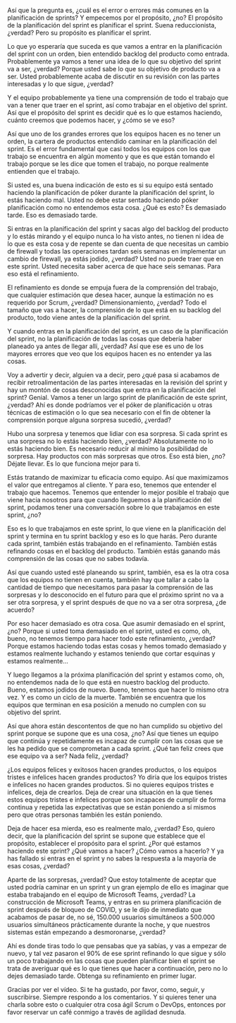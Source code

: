 Así que la pregunta es, ¿cuál es el error o errores más comunes en la planificación de sprints? Y empecemos por el propósito, ¿no? El propósito de la planificación del sprint es planificar el sprint. Suena reduccionista, ¿verdad? Pero su propósito es planificar el sprint. 

Lo que yo esperaría que suceda es que vamos a entrar en la planificación del sprint con un orden, bien entendido backlog del producto como entrada. Probablemente ya vamos a tener una idea de lo que su objetivo del sprint va a ser, ¿verdad? Porque usted sabe lo que su objetivo de producto va a ser. Usted probablemente acaba de discutir en su revisión con las partes interesadas y lo que sigue, ¿verdad? 

Y el equipo probablemente ya tiene una comprensión de todo el trabajo que van a tener que traer en el sprint, así como trabajar en el objetivo del sprint. Así que el propósito del sprint es decidir qué es lo que estamos haciendo, cuánto creemos que podemos hacer, y ¿cómo se ve eso? 

Así que uno de los grandes errores que los equipos hacen es no tener un orden, la cartera de productos entendido caminar en la planificación del sprint. Es el error fundamental que casi todos los equipos con los que trabajo se encuentra en algún momento y que es que están tomando el trabajo porque se les dice que tomen el trabajo, no porque realmente entienden que el trabajo. 

Si usted es, una buena indicación de esto es si su equipo está sentado haciendo la planificación de póker durante la planificación del sprint, lo estás haciendo mal. Usted no debe estar sentado haciendo póker planificación como no entendemos esta cosa. ¿Qué es esto? Es demasiado tarde. Eso es demasiado tarde. 

Si entras en la planificación del sprint y sacas algo del backlog del producto y lo estás mirando y el equipo nunca lo ha visto antes, no tienen ni idea de lo que es esta cosa y de repente se dan cuenta de que necesitas un cambio de firewall y todas las operaciones tardan seis semanas en implementar un cambio de firewall, ya estás jodido, ¿verdad? Usted no puede traer que en este sprint. Usted necesita saber acerca de que hace seis semanas. Para eso está el refinamiento. 

El refinamiento es donde se empuja fuera de la comprensión del trabajo, que cualquier estimación que desea hacer, aunque la estimación no es requerido por Scrum, ¿verdad? Dimensionamiento, ¿verdad? Todo el tamaño que vas a hacer, la comprensión de lo que está en su backlog del producto, todo viene antes de la planificación del sprint. 

Y cuando entras en la planificación del sprint, es un caso de la planificación del sprint, no la planificación de todas las cosas que debería haber planeado ya antes de llegar allí, ¿verdad? Así que ese es uno de los mayores errores que veo que los equipos hacen es no entender ya las cosas. 

Voy a advertir y decir, alguien va a decir, pero ¿qué pasa si acabamos de recibir retroalimentación de las partes interesadas en la revisión del sprint y hay un montón de cosas desconocidas que entra en la planificación del sprint? Genial. Vamos a tener un largo sprint de planificación de este sprint, ¿verdad? Ahí es donde podríamos ver el póker de planificación u otras técnicas de estimación o lo que sea necesario con el fin de obtener la comprensión porque alguna sorpresa sucedió, ¿verdad? 

Hubo una sorpresa y tenemos que lidiar con esa sorpresa. Si cada sprint es una sorpresa no lo estás haciendo bien, ¿verdad? Absolutamente no lo estás haciendo bien. Es necesario reducir al mínimo la posibilidad de sorpresa. Hay productos con más sorpresas que otros. Eso está bien, ¿no? Déjate llevar. Es lo que funciona mejor para ti. 

Estás tratando de maximizar tu eficacia como equipo. Así que maximizamos el valor que entregamos al cliente. Y para eso, tenemos que entender el trabajo que hacemos. Tenemos que entender lo mejor posible el trabajo que viene hacia nosotros para que cuando lleguemos a la planificación del sprint, podamos tener una conversación sobre lo que trabajamos en este sprint, ¿no? 

Eso es lo que trabajamos en este sprint, lo que viene en la planificación del sprint y termina en tu sprint backlog y eso es lo que harás. Pero durante cada sprint, también estás trabajando en el refinamiento. También estás refinando cosas en el backlog del producto. También estás ganando más comprensión de las cosas que no sabes todavía. 

Así que cuando usted esté planeando su sprint, también, esa es la otra cosa que los equipos no tienen en cuenta, también hay que tallar a cabo la cantidad de tiempo que necesitamos para pasar la comprensión de las sorpresas y lo desconocido en el futuro para que el próximo sprint no va a ser otra sorpresa, y el sprint después de que no va a ser otra sorpresa, ¿de acuerdo? 

Por eso hacer demasiado es otra cosa. Que asumir demasiado en el sprint, ¿no? Porque si usted toma demasiado en el sprint, usted es como, oh, bueno, no tenemos tiempo para hacer todo este refinamiento, ¿verdad? Porque estamos haciendo todas estas cosas y hemos tomado demasiado y estamos realmente luchando y estamos teniendo que cortar esquinas y estamos realmente... 

Y luego llegamos a la próxima planificación del sprint y estamos como, oh, no entendemos nada de lo que está en nuestro backlog del producto. Bueno, estamos jodidos de nuevo. Bueno, tenemos que hacer lo mismo otra vez. Y es como un ciclo de la muerte. También se encuentra que los equipos que terminan en esa posición a menudo no cumplen con su objetivo del sprint. 

Así que ahora están descontentos de que no han cumplido su objetivo del sprint porque se supone que es una cosa, ¿no? Así que tienes un equipo que continúa y repetidamente es incapaz de cumplir con las cosas que se les ha pedido que se comprometan a cada sprint. ¿Qué tan feliz crees que ese equipo va a ser? Nada feliz, ¿verdad? 

¿Los equipos felices y exitosos hacen grandes productos, o los equipos tristes e infelices hacen grandes productos? Yo diría que los equipos tristes e infelices no hacen grandes productos. Si no quieres equipos tristes e infelices, deja de crearlos. Deja de crear una situación en la que tienes estos equipos tristes e infelices porque son incapaces de cumplir de forma continua y repetida las expectativas que se están poniendo a sí mismos pero que otras personas también les están poniendo. 

Deja de hacer esa mierda, eso es realmente malo, ¿verdad? Eso, quiero decir, que la planificación del sprint se supone que establece que el propósito, establecer el propósito para el sprint. ¿Por qué estamos haciendo este sprint? ¿Qué vamos a hacer? ¿Cómo vamos a hacerlo? Y ya has fallado si entras en el sprint y no sabes la respuesta a la mayoría de esas cosas, ¿verdad? 

Aparte de las sorpresas, ¿verdad? Que estoy totalmente de aceptar que usted podría caminar en un sprint y un gran ejemplo de ello es imaginar que estaba trabajando en el equipo de Microsoft Teams, ¿verdad? La construcción de Microsoft Teams, y entras en su primera planificación de sprint después de bloqueo de COVID, y se le dijo de inmediato que acabamos de pasar de, no sé, 150.000 usuarios simultáneos a 500.000 usuarios simultáneos prácticamente durante la noche, y que nuestros sistemas están empezando a desmoronarse, ¿verdad? 

Ahí es donde tiras todo lo que pensabas que ya sabías, y vas a empezar de nuevo, y tal vez pasaron el 90% de ese sprint refinando lo que sigue y sólo un poco trabajando en las cosas que pueden planificar bien el sprint se trata de averiguar qué es lo que tienes que hacer a continuación, pero no lo dejes demasiado tarde. Obtenga su refinamiento en primer lugar. 

Gracias por ver el vídeo. Si te ha gustado, por favor, como, seguir, y suscribirse. Siempre respondo a los comentarios. Y si quieres tener una charla sobre esto o cualquier otra cosa ágil Scrum o DevOps, entonces por favor reservar un café conmigo a través de agilidad desnuda.